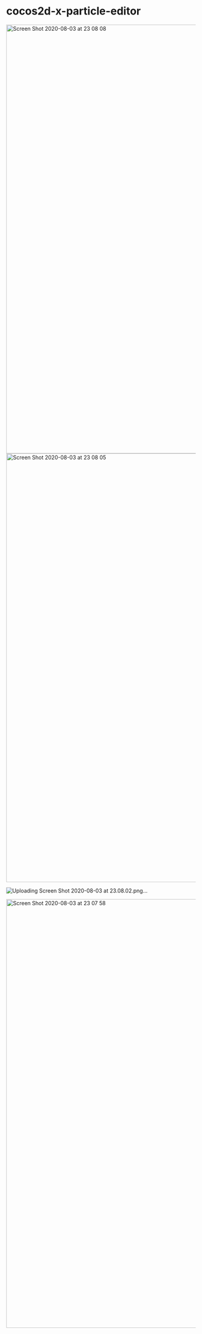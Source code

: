 # cocos2d-x-particle-editor


<img width="1136" alt="Screen Shot 2020-08-03 at 23 08 08" src="https://user-images.githubusercontent.com/24880963/89222929-9061b580-d5de-11ea-8141-d7f0a84c6c97.png">
<img width="1136" alt="Screen Shot 2020-08-03 at 23 08 05" src="https://user-images.githubusercontent.com/24880963/89222944-95266980-d5de-11ea-8b8d-1b878cb9b58e.png">

![Uploading Screen Shot 2020-08-03 at 23.08.02.png…]()

<img width="1136" alt="Screen Shot 2020-08-03 at 23 07 58" src="https://user-images.githubusercontent.com/24880963/89222973-a3748580-d5de-11ea-9966-a7ce712641bf.png">

